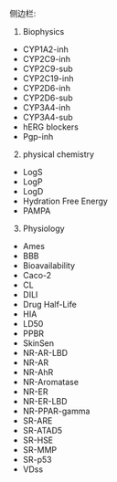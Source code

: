 侧边栏:

1. Biophysics
 -  CYP1A2-inh
 - CYP2C9-inh
 - CYP2C9-sub
 - CYP2C19-inh
 - CYP2D6-inh
 - CYP2D6-sub
 - CYP3A4-inh
 - CYP3A4-sub
 - hERG blockers
 - Pgp-inh

2. physical chemistry
 - LogS
 - LogP
 - LogD
 - Hydration Free Energy
 - PAMPA

3. Physiology
 - Ames 
 - BBB 
 - Bioavailability
 - Caco-2
 - CL
 - DILI 
 - Drug Half-Life
 - HIA 
 - LD50 
 - PPBR
 - SkinSen 
 - NR-AR-LBD 
 - NR-AR 
 - NR-AhR 
 - NR-Aromatase 
 - NR-ER 
 - NR-ER-LBD 
 - NR-PPAR-gamma 
 - SR-ARE 
 - SR-ATAD5 
 - SR-HSE 
 - SR-MMP 
 - SR-p53
 - VDss 
